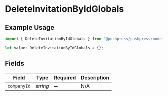 # DeleteInvitationByIdGlobals

## Example Usage

```typescript
import { DeleteInvitationByIdGlobals } from "@pushpress/pushpress/models/operations";

let value: DeleteInvitationByIdGlobals = {};
```

## Fields

| Field              | Type               | Required           | Description        |
| ------------------ | ------------------ | ------------------ | ------------------ |
| `companyId`        | *string*           | :heavy_minus_sign: | N/A                |